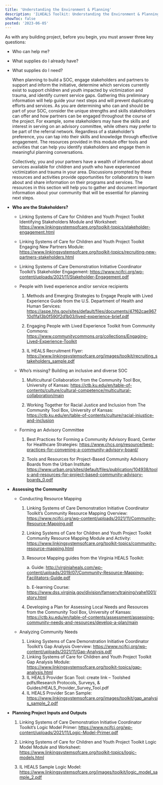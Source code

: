```yaml
---
title: 'Understanding the Environment & Planning'
description: 'ILHEALS Toolkit: Understanding the Environment & Planning.'
showToc: false
posted: '2023-06-05'
---
```


As with any building project, before you begin, you must answer three key questions:

- Who can help me?

- What supplies do I already have?

- What supplies do I need?

  When planning to build a SOC, engage stakeholders and partners to support and inform the initiative, determine which services currently exist to support children and youth impacted by victimization and trauma, and identify current service gaps. Gathering this preliminary information will help guide your next steps and will prevent duplicating efforts and services.
  As you are determining who can and should be part of your SOC, consider the unique strengths and skills stakeholders can offer and how partners can be engaged throughout the course of the project. For example, some stakeholders may have the skills and interest in serving on an advisory committee, while others may prefer to be part of the referral network. Regardless of a stakeholder’s preference, you can tap into their skills and knowledge through effective engagement. The resources provided in this module offer tools and activities that can help you identify stakeholders and engage them in meaningful planning conversations.

  Collectively, you and your partners have a wealth of information about services available for children and youth who have experienced victimization and trauma in your area. Discussions prompted by these resources and activities provide opportunities for collaborators to learn about and share information on their programs and services. The resources in this section will help you to gather and document important information about your community that will be essential for planning next steps.

- **Who are the Stakeholders?**

  - Linking Systems of Care for Children and Youth Project Toolkit Identifying Stakeholders Module and Worksheet: https://www.linkingsystemsofcare.org/toolkit-topics/stakeholder-engagement.html

  - Linking Systems of Care for Children and Youth Project Toolkit Engaging New Partners Module: https://www.linkingsystemsofcare.org/toolkit-topics/recruiting-new-partners-stakeholders.html

  - Linking Systems of Care Demonstration Initiative Coordinator Toolkit’s Stakeholder Engagement: https://www.ncjfcj.org/wp-content/uploads/2021/11/Stakeholder-Engagement.pdf

  - People with lived experience and/or service recipients

    1. Methods and Emerging Strategies to Engage People with Lived Experience Guide from the U.S. Department of Health and Human Services: https://aspe.hhs.gov/sites/default/files/documents/47f62cae96710d1fa13b0f590f2d1b03/lived-experience-brief.pdf

    2. Engaging People with Lived Experience Toolkit from Community Commons: https://www.communitycommons.org/collections/Engaging-Lived-Experience-Toolkit

    3. IL HEALS Recruitment Flyer: https://www.linkingsystemsofcare.org/images/toolkit/recruiting_stakeholders_sample.pdf

  - Who’s missing? Building an inclusive and diverse SOC

    1. Multicultural Collaboration from the Community Tool Box, University of Kansas: https://ctb.ku.edu/en/table-of-contents/culture/cultural-competence/multicultural-collaboration/main

    2. Working Together for Racial Justice and Inclusion from The Community Tool Box, University of Kansas: https://ctb.ku.edu/en/table-of-contents/culture/racial-injustice-and-inclusion

  - Forming an Advisory Committee

    1. Best Practices for Forming a Community Advisory Board, Center for Healthcare Strategies: https://www.chcs.org/resource/best-practices-for-convening-a-community-advisory-board/

    2. Tools and Resources for Project-Based Community Advisory Boards from the Urban Institute: https://www.urban.org/sites/default/files/publication/104938/tools-and-resources-for-project-based-community-advisory-boards_0.pdf

- **Assessing the Community**

  - Conducting Resource Mapping

    1. Linking Systems of Care Demonstration Initiative Coordinator Toolkit’s Community Resource Mapping Overview: https://www.ncjfcj.org/wp-content/uploads/2021/11/Community-Resource-Mapping.pdf

    2. Linking Systems of Care for Children and Youth Project Toolkit Community Resource Mapping Module and Activity: https://www.linkingsystemsofcare.org/toolkit-topics/community-resource-mapping.html

    3. Resource Mapping guides from the Virginia HEALS Toolkit:

       a. Guide: http://virginiaheals.com/wp-content/uploads/2019/07/Community-Resource-Mapping-Facilitators-Guide.pdf

       b. E-learning Course: https://www.dss.virginia.gov/division/famserv/training/vahe1001/story.html

    4. Developing a Plan for Assessing Local Needs and Resources from the Community Tool Box, University of Kansas: https://ctb.ku.edu/en/table-of-contents/assessment/assessing-community-needs-and-resources/develop-a-plan/main

  - Analyzing Community Needs

    1. Linking Systems of Care Demonstration Initiative Coordinator Toolkit’s Gap Analysis Overview: https://www.ncjfcj.org/wp-content/uploads/2021/11/Gap-Analysis.pdf
    2. Linking Systems of Care for Children and Youth Project Toolkit Gap Analysis Module: https://www.linkingsystemsofcare.org/toolkit-topics/gap-analysis.html
    3. IL HEALS Provider Scan Tool: create link – Toolshed pdfs/Research Protocols, Surveys, & Guides/HEALS_Provider_Survey_Tool.pdf
    4. IL HEALS Provider Scan Sample: https://www.linkingsystemsofcare.org/images/toolkit/gap_analysis_sample_2.pdf

- **Planning Project Inputs and Outputs**

  1. Linking Systems of Care Demonstration Initiative Coordinator Toolkit’s Logic Model Primer: https://www.ncjfcj.org/wp-content/uploads/2021/11/Logic-Model-Primer.pdf

  2. Linking Systems of Care for Children and Youth Project Toolkit Logic Model Module and Worksheet: https://www.linkingsystemsofcare.org/toolkit-topics/logic-models.html

  3. IL HEALS Sample Logic Model: https://www.linkingsystemsofcare.org/images/toolkit/logic_model_sample_2.pdf
